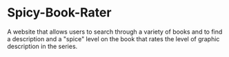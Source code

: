 # Spicy-Book-Rater
A website that allows users to search through a variety of books and to find a description and a "spice" level on the book that rates the level of graphic description in the series.
